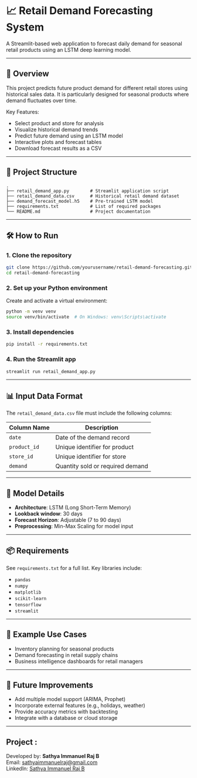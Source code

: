 
# 📈 Retail Demand Forecasting System

A Streamlit-based web application to forecast daily demand for seasonal retail products using an LSTM deep learning model.

---

## 🚀 Overview

This project predicts future product demand for different retail stores using historical sales data. It is particularly designed for seasonal products where demand fluctuates over time.

Key Features:
- Select product and store for analysis
- Visualize historical demand trends
- Predict future demand using an LSTM model
- Interactive plots and forecast tables
- Download forecast results as a CSV

---

## 📂 Project Structure

```
.
├── retail_demand_app.py        # Streamlit application script
├── retail_demand_data.csv      # Historical retail demand dataset
├── demand_forecast_model.h5    # Pre-trained LSTM model
├── requirements.txt            # List of required packages
└── README.md                   # Project documentation
```

---

## 🛠️ How to Run

### 1. Clone the repository

```bash
git clone https://github.com/yourusername/retail-demand-forecasting.git
cd retail-demand-forecasting
```

### 2. Set up your Python environment

Create and activate a virtual environment:

```bash
python -m venv venv
source venv/bin/activate  # On Windows: venv\Scripts\activate
```

### 3. Install dependencies

```bash
pip install -r requirements.txt
```

### 4. Run the Streamlit app

```bash
streamlit run retail_demand_app.py
```

---

## 📊 Input Data Format

The `retail_demand_data.csv` file must include the following columns:

| Column Name   | Description                      |
|---------------|----------------------------------|
| `date`        | Date of the demand record        |
| `product_id`  | Unique identifier for product     |
| `store_id`    | Unique identifier for store       |
| `demand`      | Quantity sold or required demand  |

---

## 🧠 Model Details

- **Architecture**: LSTM (Long Short-Term Memory)
- **Lookback window**: 30 days
- **Forecast Horizon**: Adjustable (7 to 90 days)
- **Preprocessing**: Min-Max Scaling for model input

---

## 📦 Requirements

See `requirements.txt` for a full list. Key libraries include:

- `pandas`
- `numpy`
- `matplotlib`
- `scikit-learn`
- `tensorflow`
- `streamlit`

---

## 📌 Example Use Cases

- Inventory planning for seasonal products
- Demand forecasting in retail supply chains
- Business intelligence dashboards for retail managers

---

## 📝 Future Improvements

- Add multiple model support (ARIMA, Prophet)
- Incorporate external features (e.g., holidays, weather)
- Provide accuracy metrics with backtesting
- Integrate with a database or cloud storage

---

## Project :

Developed by: **Sathya Immanuel Raj B**  
Email: sathyaimmanuelraj@gmail.com  
LinkedIn: [Sathya Immanuel Raj B](https://www.linkedin.com/in/sathya-immanuel-raj-b-43530b303)

